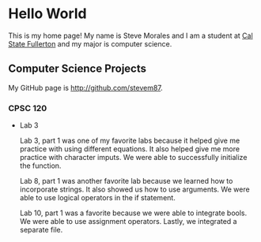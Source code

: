 # Hello World

This is my home page! My name is Steve Morales and I am a student at [Cal State Fullerton](http://www.fullerton.edu/) and my major is computer science.

## Computer Science Projects

My GitHub page is http://github.com/stevem87.

### CPSC 120

* Lab 3

    Lab 3, part 1 was one of my favorite labs because it helped give me practice with using different equations. It also helped give me more practice with character imputs. We were able to successfully initialize the function.

    Lab 8, part 1 was another favorite lab because we learned how to incorporate strings. It also showed us how to use arguments. We were able to use logical operators in the if statement.

    Lab 10, part 1 was a favorite because we were able to integrate bools. We were able to use assignment operators. Lastly, we integrated a separate file.